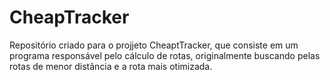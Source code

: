 # CheapTracker
Repositório criado para o projjeto CheaptTracker, que consiste em um programa responsável pelo cálculo de rotas, originalmente buscando pelas rotas de menor distância e a rota mais otimizada.  
